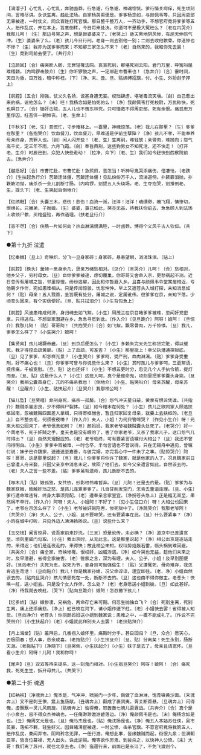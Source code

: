 <!-- { "loadSidebar": true } -->
    【滴溜子】心忙乱，心忙乱，奔驰卤莽。行急遽，行急遽，神魂惚恍。爹行情关疴痒，死生顷刻间，言难尽讲。永诀生离，趋赴法场。自家杨英甫便是。爹爹杨念如，与颜佩韦等，只因周吏部无辜被逮，一时仗义，同众百姓打死官旗。那日整千整万人，一齐动手，不想官府竟将爹爹等五人，扭作乱民，开在本上，旨意倒转，今日将来处决。你道可不是极大冤枉么？〔老在内哭介〕我那儿呵！〔生〕那边号哭之声，想是颜婆婆来了。〔老哭上〕昏天黑地阴风惨，有屈无伸怨气冲。〔生〕婆婆来了么。〔老〕孩儿今日行刑。老身一则去别他一别；二则去收他骸骨。你道惨也不惨？〔生〕我亦为送爹爹而来；不知那三家怎么不来？〔老〕自然来的，我和你先去罢！〔生〕竟到司前去便了。〔共行介〕

    【泣颜回】〔合〕痛哭断人肠，无罪轻罹法网。哀哀死别，那堪死别云阳。君门万里，呼冤叫屈难稽颡。〔内鸣锣击鼓介〕〔生〕你听锣鼓之声，一定绑赴市曹来也！〔急奔介〕〔合〕霎时间，天日为昏，百万姓，暗中称枉。〔下〕〔净、末、丑、旦、贴绑缚招旗，付、小生、外扮刽子押上〕

    【前腔】〔五合〕刚强，仗义久名扬，说甚身遭无妄。权珰肆虐，堪嗟毒流天壤。〔刽〕自己惹出来的祸，说他怎么？〔末〕呸！我杨念如是怕死的么！〔净〕我颜佩韦打死校尉，万民称快，死也瞑目了。〔合〕锄奸击贼，五人儿也不愧东林党。只可惜救不得周吏部，死有余恨。痛孤忠万里俘囚，枉吾侪一朝倾丧。〔老、生奔上〕

    【千秋岁】〔老、生〕意慌忙，寸步难移上。一霎里，神魂惊荡。〔老〕我儿在那里？〔生〕爹爹在那里？〔各抱哭介〕饮血餐刀，饮血餐刀，早难道是伊前生孽障？〔净〕孩儿不孝，不能奉养母亲终身，真罪人也。〔刽〕闲人闪开些！〔老、生〕生离别，难轻放；亲骨肉，难抛向；怨气高千丈，定三年不雨，六月飞霜。〔刽〕奉旨典刑，这些狗男女不知死活，还不快走！〔打开老、生介〕时辰已到，众犯人快些走动！〔拉净、众下〕〔老、生〕我们如今赶快到西察院前去。〔急奔介〕

    【越恁好】〔合〕市曹忙赴，市曹忙赴！急煎煎，苦怎当！听神号鬼哭添痛伤，倍凄怆。〔老跌介〕〔生扶起急行介〕苦颠连体僵，苦颠连体僵！见乱纷纷万千人，流涕道傍。扑簌簌泪抛，扑簌簌泪抛，痛杀杀一会儿割断寸肠。〔内鸣锣，刽提五人头绕场。老、生夺抱哭，刽推倒老、生，提头下〕〔老、生哭起后倒地介〕

    【红绣鞋】〔合〕头囊三木，悲伤！悲伤！血流一派，汪洋！汪洋！魂缥缈，魄飞翔，情惨切，恨绵长。兄撇弟，子抛娘。〔生〕婆婆，事已如此，哭亦无益，待我扶你前去，急急顾人到法场上收领尸骸，买棺盛殓，再作道理。〔扶老旦行介〕

    【意不尽】〔合〕侠肠一片知何向？热血淋漓恨满腔，一时卤莽，博得个义风千古人钦仰。〔共下〕

●第十九折  泣遣

    【忆秦娥】〔旦上〕奇殃炽，分飞一旦身家碎；身家碎，悬悬望眼，涓涓珠泪。〔贴上〕

    【前腔】〔换头〕巢倾一息身余几，思亲万绪愁相对。〔见介〕〔旦哭介〕儿呵！〔合〕愁相对，他乡父子，穷村母女。〔旦〕自你爹爹被逮，虑切覆巢，你哥哥又舍命入京，更愁祸起不测。近日忽传有屠城之旨，邻里惊惶，纷纷逃窜，因此和你暂避入乡。且喜与颜佩韦令堂寓居相近，亏他朝夕作伴，宛如患难相从。只是传闻惊骇，忧思忡忡。早上又遣苍头入城打探，未知消息如何？〔贴〕母亲！五人戮首，圣旨既有处分，屠城之说，定属讹传。但爹爹在京，未知下落。少顷苍头回来，有个实信便好。〔旦、贴共拭泪介〕〔小生背包急上〕

    【前腔】风波患难成何济，身归魂去如飞絮。〔小生〕周茂兰在京目睹爹爹被难，忽闻奸党密拿，只得逃归。不想举家潜避在乡，急急寻觅到此。〔作入介〕〔见旦跪介〕阿呀！娘阿！〔旦惊介〕我那儿阿！〔贴〕哥哥阿！〔共抱哭介〕〔合〕如飞絮，飘零骨肉，万千惊悸。〔旦〕我儿，爹爹怎么样了？〔小生哭介〕娘阿！

    【集贤宾】孩儿竭蹶帝畿。〔旦〕到京后便怎么？〔小生〕多赖朱完天先生称贷完赃，得以缓死，我才得控血疏黄扉。〔贴〕上了血疏，可准否？〔小生〕那里能上！幸父执潜通探狱底。〔旦〕见了爹爹，却怎样光景？〔小生哭介〕爹爹呵，受严刑，血肉淋漓。〔贴〕爹爹身受重刑，好不痛心也！〔旦〕你爹爹可曾与你说些什么来？〔小生〕其时孩儿与爹爹呵，三更絮语，抚疼痛，千般宽慰。〔旦、贴〕这也还好！〔小生〕不想五更时分，忽见几个人手执令箭，提灯而至。〔旦、贴〕这是什么人？〔小生〕这班人呵，真个是催命鬼，顷刻里把爹爹囊头身毙。〔旦哭介〕我相公囊首身亡，兀的不痛杀我也！〔倒地介〕〔小生、贴哭叫介〕母亲苏醒，母亲苏醒！〔旦醒介〕〔小生、贴扶起介〕〔旦哭介〕我那相公呵！

    【猫儿坠】〔旦哭唱〕非刑身死，痛杀一孤嫠。〔合〕怨气冲天星日蔽，黄泉有恨诉凭谁。〔共指介〕魏贼杀害忠良，少不得碎尸裂体。〔旦〕如今棺木在何处？〔小生〕孩儿正欲同家人顾选扶柩回南，忽被魏贼四面差人拿缉，只得寄柩憎舍，暂且归家回复母亲，就要上去扶柩的。〔老旦上〕自不整衣毛，何须夜夜嚎？〔作入介〕夫人，小姐！为何只管啼哭？〔作见小生介〕呀！元来大相公回来了，老爷信息如何？〔旦〕颜妈妈，我家老爷被魏贼囊头处死了。〔老哭介〕好一个周老爷，死于奸贼之手，皇天也是没有眼的了，害了你家老爷，又杀了我家儿子，这口怨气几时得出？〔旦〕自然天理报应的。〔老〕老爷临终，可有要紧言语嘱付大相公？〔旦〕我还不曾问得明白。〔小生〕爹爹中宵被难，一时仓卒，半句言语也不曾说得。只在无锡舟中遇见，曾嘱付说：妹子已许魏家，速速送至嘉善，与彼完姻，亦完我心中一件未了之事。〔贴惊哭介〕阿呀！哥哥，这是那里说起？〔旦〕我儿！你爹爹将你许了魏家，就是他家的人了。况且魏家前日已曾遣人舟来娶，只因父亲京中消息未定，故回了他们去。如今父亲遗言如此，自然该去的。〔老〕夫人之言一些不差。〔贴〕爹爹虽有遗命，孩儿断断不去的。

    【啄木儿】〔贴〕娘孤独，女共依，形影相怜难暂弃。〔旦〕儿阿！还是去的是。〔贴〕爹爹为与魏家联姻，致触奸珰之怒，是孩儿连累爹爹了。儿自甘削发空门，怎肯去重谐连理。〔旦、小生〕爹行遗命难违背，终身大事须完配。〔老〕遵奉亲言家室宜。〔净扮苍头急上〕正是福无双至，果然祸不单行。〔作入介〕阿呀！夫人、小姐阿！不好了！〔见小生住口介〕呀！大相公也回来了，老爷在京怎么样了？〔小生〕老爷被奸贼陷害，惨死狱中了。〔净跳哭介〕我那老爷阿！〔共哭介〕〔净〕夫人、公子、小姐，且不要啼哭，还有要紧事在此。〔旦〕什么要紧事？〔净〕小的在城中打听，只见外边人沸沸扬扬说。〔旦〕说些什么来？

    【玉交枝】闻言惊异，说吾家前来抄洗。〔三旦〕恐是讹传，未必确？〔净〕道京中已差遣官至，顷刻里阖门勾取。〔小生〕我出京时，从无此言。这是那里说起？〔净〕相公出京是逐站走的，来得迟；他们是连夜走的，来得快；故此相公未知。权珰势焰轰若雷，临头祸到难回避。〔共哭介〕〔合〕痛全家，奇殃惨罹。恨权奸，凶威洊遗。〔净〕如今哭也无益，趁他们未来之时，及早潜避，省得全家被害。〔老〕管家之言，深为有理。夫人、公子、小姐！及早别图便好。〔旦向老介〕夫死为忠，奴死为节，妾身岂可勉强偷生！〔贴〕父遭冤死，母命难存，我怎肯逃生苟活！〔旦向贴介〕我儿！你是魏家孙媳，况父命谆谆，理宜即往。〔老、净〕小姐自然该去的。〔贴向旦哭介〕孩儿情愿死在一处，断断不去的。〔旦〕这也由不得你做主。老苍头！快唤一舡，送小姐去。只是没个女人作伴，怎么处？〔老〕老身愿送小姐到彼。〔旦〕如此甚好。〔净〕待我就去唤舡。〔哭下〕〔贴向旦跪介〕娘阿！怎忍撇下孩儿！

    【忆多娇】〔贴〕娘惨凄，兄祸危，两命存亡未可期。何忍生抛独自飞？〔合〕死别生离，死别生离，痛上还添痛悲。〔净上〕舡已唤在河下，请小姐作速下舡。〔老〕小姐快去罢！省得被人知觉。〔旦向净介〕老苍头！你同颜妈妈送小姐到魏家说：患难之中，一概不能成礼了。〔作说不完哭倒介〕〔小生扶起介〕〔老〕小姐就此拜别夫人去罢！〔老扶贴拜介〕

    【月上海棠】〔贴〕羞拜启，几番抱入娘怀里。痛斯时分手，甚日回归？〔旦、众合〕愿天心，否极回春；想人事，悲余成喜。〔老拖贴介〕〔小生扶旦介〕〔旦、贴〕分离矣！死生永别，肠断天涯。〔老拖贴下〕〔净随下〕〔旦哭倒，小生扶起介〕〔小生〕妹子是去了，母亲且请宽怀。〔旦看小生介〕阿呀！儿阿！我和你呵！

    【尾声】〔旦〕双双等待来提系，这一刻鬼门相对。〔小生抱旦哭介〕阿呀！娘阿！〔合〕痛死我，死死生生，拆开母共儿。〔共哭下〕

●第二十折  魂遇

    【红衲袄】〔净魂奔上〕俺本是，气冲冲，啸吴门一少年，倒做了血淋淋，饱青锋黄沙面。〔末魂奔上〕又不是刺王僚，筵上鱼肠献。〔丑魂奔上〕翻成了裹鸱夷，胥关断首悬。〔旦魂奔上〕闪得俺，虚飘飘一灵儿风雨旋。〔贴魂奔上〕恼得俺，怒轰轰七魄儿雷霆战。〔共奔介〕〔合〕真个是小小泉台，容不得众杰神魂也，一任俺渺渺遨游碧落边。〔净〕俺颜佩韦是也。〔末〕俺杨念如是也。〔丑〕俺周文元是也。〔旦〕俺马杰是也。〔贴〕俺沈扬是也。〔净〕俺五人本姑苏任侠，吴市英豪，落拓不羁，轻生好义。因目睹清宦被逮，一时公愤，击杀官旗。不意官府竟将我第五人，扭作乱民，奏闻弃市。阴司矜念无罪，一任行游。俺想此事，皆缘魏贼而起，衔恨九泉；但满朝臣宰，皆贪位幕禄，无人出头，诛此逆贼。俺等欲作厉鬼，到彼杀之，以快神人公愤。〔末〕大哥！我们离了苏州，就往北京去也。〔净〕迤逦行来，前面已是长江了，不免飞渡则个。

